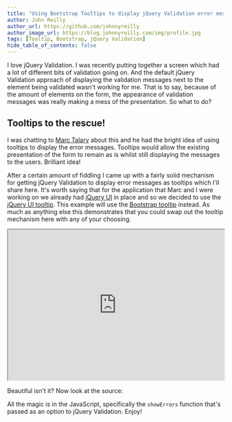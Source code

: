 ```yaml
---
title: "Using Bootstrap Tooltips to display jQuery Validation error messages"
author: John Reilly
author_url: https://github.com/johnnyreilly
author_image_url: https://blog.johnnyreilly.com/img/profile.jpg
tags: [Tooltip, Bootstrap, jQuery Validation]
hide_table_of_contents: false
---
```

I love jQuery Validation. I was recently putting together a screen which had a lot of different bits of validation going on. And the default jQuery Validation approach of displaying the validation messages next to the element being validated wasn't working for me. That is to say, because of the amount of elements on the form, the appearance of validation messages was really making a mess of the presentation. So what to do?

 ## Tooltips to the rescue!

I was chatting to [Marc Talary](<https://plus.google.com/u/0/116859810359377785616/posts>) about this and he had the bright idea of using tooltips to display the error messages. Tooltips would allow the existing presentation of the form to remain as is whilst still displaying the messages to the users. Brilliant idea!

After a certain amount of fiddling I came up with a fairly solid mechanism for getting jQuery Validation to display error messages as tooltips which I'll share here. It's worth saying that for the application that Marc and I were working on we already had [jQuery UI](<http://jqueryui.com/>) in place and so we decided to use the [jQuery UI tooltip](<http://jqueryui.com/tooltip/>). This example will use the [Bootstrap tooltip](<http://getbootstrap.com/javascript/#tooltips>) instead. As much as anything else this demonstrates that you could swap out the tooltip mechanism here with any of your choosing.

<iframe src="http://htmlpreview.github.io/?https://gist.github.com/johnnyreilly/5867188/raw/2543a12fbd5c0aaad1da6793b7a7437492be3baf/DemoTooltip.html" width="100%" height="350"></iframe>

Beautiful isn't it? Now look at the source:

<script src="https://gist.github.com/johnnyreilly/5867188.js?file=DemoTooltip.html"></script>

All the magic is in the JavaScript, specifically the `showErrors` function that's passed as an option to jQuery Validation. Enjoy!


